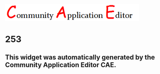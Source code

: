 ![CAE](https://github.com/PhilCAEOrg/frontendComponent-253/blob/gh-pages/img/logo.png)  

253
===================


This widget was automatically generated by the Community Application Editor CAE.  
---------------
